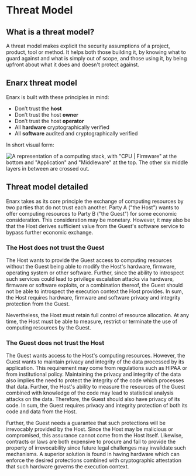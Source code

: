# Threat Model

## What is a threat model?
A threat model makes explicit the security assumptions of a project, product, tool or method. It helps both those building it, by knowing what to guard against and what is simply out of scope, and those using it, by being upfront about what it does and doesn't protect against.

## Enarx threat model

Enarx is built with these principles in mind:
* Don’t trust the **host**
* Don’t trust the host **owner**
* Don’t trust the host **operator**
* All **hardware** cryptographically verified
* All **software** audited and cryptographically verified

In short visual form:

![A representation of a computing stack, with "CPU | Firmware" at the bottom and "Application" and "Middleware" at the top. The other six middle layers in between are crossed out.](https://raw.githubusercontent.com/enarx/enarx.github.io/main/static/assets/images/enarx-trust-stack.png)

## Threat model detailed

Enarx takes as its core principle the exchange of computing resources by two parties that do not trust each another. Party A ("the Host") wants to offer computing resources to Party B ("the Guest") for some economic consideration. This consideration may be monetary. However, it may also be that the Host derives sufficient value from the Guest's software service to bypass further economic exchange.

### The Host does not trust the Guest

The Host wants to provide the Guest access to computing resources without the Guest being able to modify the Host's hardware, firmware, operating system or other software. Further, since the ability to introspect such services could lead to privilege escalation attacks via hardware, firmware or software exploits, or a combination thereof, the Guest should not be able to introspect the execution context the Host provides. In sum, the Host requires hardware, firmware and software privacy and integrity protection from the Guest.

Nevertheless, the Host must retain full control of resource allocation. At any time, the Host must be able to measure, restrict or terminate the use of computing resources by the Guest.

### The Guest does not trust the Host

The Guest wants access to the Host's computing resources. However, the Guest wants to maintain privacy and integrity of the data processed by its application. This requirement may come from regulations such as HIPAA or from institutional policy. Maintaining the privacy and integrity of the data also implies the need to protect the integrity of the code which processes that data. Further, the Host's ability to measure the resources of the Guest combined with knowledge of the code may lead to statistical analysis attacks on the data. Therefore, the Guest should also have privacy of its code. In sum, the Guest requires privacy and integrity protection of both its code and data from the Host.

Further, the Guest needs a guarantee that such protections will be irrevocably provided by the Host. Since the Host may be malicious or compromised, this assurance cannot come from the Host itself. Likewise, contracts or laws are both expensive to procure and fail to provide the property of irrevocability since future legal challenges may invalidate such mechanisms. A superior solution is found in having hardware which can enforce the desired protections combined with cryptographic attestation that such hardware governs the execution context.


